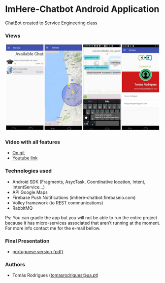 # ImHere-Chatbot Android Application
ChatBot created to Service Engineering class

### Views

![alt tag](https://github.com/toomyy94/ImHere-Chatbot/blob/master/Resources/printViews.png)

### Vídeo with all features
* [On git](https://github.com/toomyy94/ImHere-Chatbot/blob/master/Resources/ESVideoVersaoFinal.wmv)
* [Youtube link ](https://www.youtube.com/watch?v=Z_xce1-siTc)

### Technologies used

* Android SDK (Fragments, AsycTask, Coordinative location, Intent, IntentService...) 
* API Google Maps
* Firebase Push Notifications (imhere-chatbot.firebaseio.com)
* Volley framework (to REST communications)
* RabbitMQ

Ps: You can gradle the app but you will not be able to run the entire project because it has micro-services associated that aren't running at the moment. For more info contact me for the e-mail bellow.



### Final Presentation
* [portuguese version (pdf)](https://github.com/toomyy94/ImHere-Chatbot/blob/master/Resources/ApresentacaoFinal-ES.pdf)



### Authors
* Tomás Rodrigues (tomasrodrigues@ua.pt)
